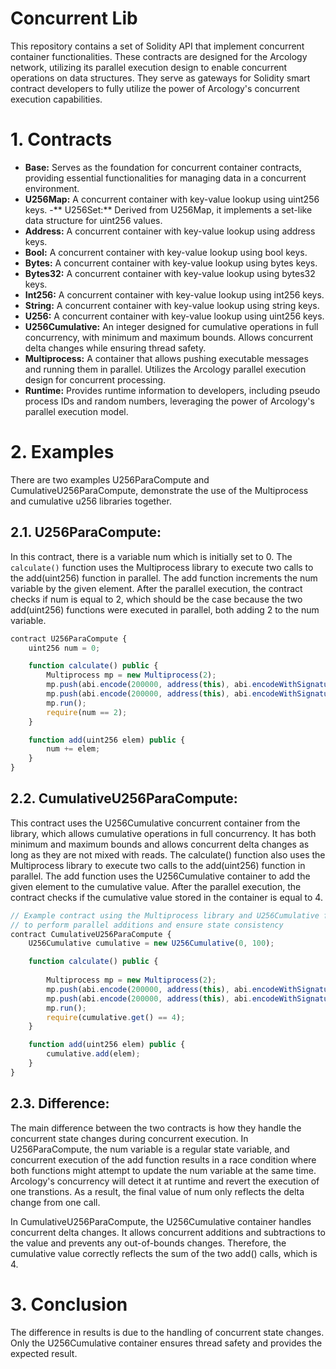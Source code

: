 # Concurrent Lib 
This repository contains a set of Solidity API that implement concurrent container functionalities. These contracts are designed for the Arcology network, utilizing its parallel execution design to enable concurrent operations on data structures. They serve as gateways for Solidity smart contract developers to fully utilize the power of Arcology's concurrent execution capabilities.

# 1. Contracts
- **Base:** Serves as the foundation for concurrent container contracts, providing essential functionalities for managing data in a concurrent environment.
- **U256Map:** A concurrent container with key-value lookup using uint256 keys.
-** U256Set:** Derived from U256Map, it implements a set-like data structure for uint256 values.
- **Address:** A concurrent container with key-value lookup using address keys.
- **Bool:** A concurrent container with key-value lookup using bool keys.
- **Bytes:** A concurrent container with key-value lookup using bytes keys.
- **Bytes32:** A concurrent container with key-value lookup using bytes32 keys.
- **Int256:** A concurrent container with key-value lookup using int256 keys.
- **String:** A concurrent container with key-value lookup using string keys.
- **U256:** A concurrent container with key-value lookup using uint256 keys.
- **U256Cumulative:** An integer designed for cumulative operations in full concurrency, with minimum and maximum bounds. Allows concurrent delta changes while ensuring thread safety. 
- **Multiprocess:** A container that allows pushing executable messages and running them in parallel. Utilizes the Arcology parallel execution design for concurrent processing.
- **Runtime:** Provides runtime information to developers, including pseudo process IDs and random numbers, leveraging the power of Arcology's parallel execution model.

# 2. Examples

There are two examples  U256ParaCompute and CumulativeU256ParaCompute, demonstrate the use of the Multiprocess and cumulative u256 libraries together.

## 2.1. U256ParaCompute:
In this contract, there is a variable num which is initially set to 0. The `calculate()` function uses the Multiprocess library to execute two calls to the add(uint256) function in parallel. The add function increments the num variable by the given element. After the parallel execution, the contract checks if num is equal to 2, which should be the case because the two add(uint256) functions were executed in parallel, both adding 2 to the num variable.

```js
contract U256ParaCompute {
    uint256 num = 0;

    function calculate() public {     
        Multiprocess mp = new Multiprocess(2);                              // Create Multiprocess instance with 2 threads         
        mp.push(abi.encode(200000, address(this), abi.encodeWithSignature("add(uint256)", 2))); // First function call    
        mp.push(abi.encode(200000, address(this), abi.encodeWithSignature("add(uint256)", 2))); // Second function call    
        mp.run(); 					                                                            // Call the function in parallel
        require(num == 2);                                                                      // Ensure that the 'num' variable is 2
    }

    function add(uint256 elem) public {                                    // Perform addition to the 'num' variable
        num += elem;
    }  
}
```

##  2.2. CumulativeU256ParaCompute:
This contract uses the U256Cumulative concurrent container from the library, which allows cumulative operations in full concurrency. It has both minimum and maximum bounds and allows concurrent delta changes as long as they are not mixed with reads. The calculate() function also uses the Multiprocess library to execute two calls to the add(uint256) function in parallel. The add function uses the U256Cumulative container to add the given element to the cumulative value. After the parallel execution, the contract checks if the cumulative value stored in the container is equal to 4.

```js
// Example contract using the Multiprocess library and U256Cumulative for cumulative operations
// to perform parallel additions and ensure state consistency
contract CumulativeU256ParaCompute {
    U256Cumulative cumulative = new U256Cumulative(0, 100); 

    function calculate() public {
       
        Multiprocess mp = new Multiprocess(2);  							// Create Multiprocess instance with 2 threads
        mp.push(abi.encode(200000, address(this), abi.encodeWithSignature("add(uint256)", 2))); // Add the first function call         
        mp.push(abi.encode(200000, address(this), abi.encodeWithSignature("add(uint256)", 2))); // Add the second function call  
        mp.run();   																			// Call the functions in parallel
        require(cumulative.get() == 4);         							// Ensure that the cumulative value is 4
    }

    function add(uint256 elem) public { 
        cumulative.add(elem);                                               // Perform addition to the variable
    }  
}
```

##  2.3. Difference:

The main difference between the two contracts is how they handle the concurrent state changes during concurrent execution. In U256ParaCompute, the num variable is a regular state variable, and concurrent execution of the add function results in a race condition where both functions might attempt to update the num variable at the same time. Arcology's concurrency will detect it at runtime and revert the execution of one transtions. As a result, the final value of num only reflects the delta change from one call.

In CumulativeU256ParaCompute, the U256Cumulative container handles concurrent delta changes. It allows concurrent additions and subtractions to the value and prevents any out-of-bounds changes. Therefore, the cumulative value correctly reflects the sum of the two add() calls, which is 4.


#  3. Conclusion
The difference in results is due to the handling of concurrent state changes. Only the U256Cumulative container ensures thread safety and provides the expected result.